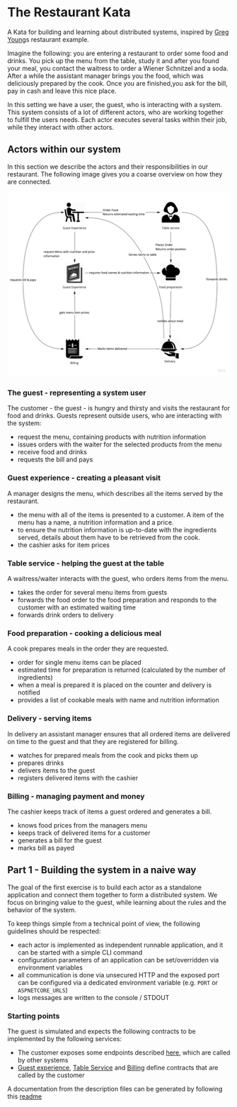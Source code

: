 # The Restaurant Kata

A Kata for building and learning about distributed systems, inspired by [Greg Young](https://twitter.com/gregyoung)s restaurant example.

Imagine the following: you are entering a restaurant to order some food and drinks.
You pick up the menu from the table, study it and after you found your meal, you contact the waitress to order a Wiener Schnitzel and a soda.
After a while the assistant manager brings you the food, which was deliciously prepared by the cook.
Once you are finished,you ask for the bill, pay in cash and leave this nice place.

In this setting we have a user, the guest, who is interacting with a system.
This system consists of a lot of different actors, who are working together to fulfill the users needs.
Each actor executes several tasks within their job, while they interact with other actors.

## Actors within our system

In this section we describe the actors and their responsibilities in our restaurant.
The following image gives you a coarse overview on how they are connected.

![Overview of the actors in the restaurant](Example_Overview.jpg)

### The guest - representing a system user

The customer - the guest - is hungry and thirsty and visits the restaurant for food and drinks.
Guests represent outside users, who are interacting with the system:

- request the menu, containing products with nutrition information
- issues orders with the waiter for the selected products from the menu
- receive food and drinks
- requests the bill and pays

### Guest experience - creating a pleasant visit

A manager designs the menu, which describes all the items served by the restaurant.

- the menu with all of the items is presented to a customer. A item of the menu has a name, a nutrition information and a price.
- to ensure the nutrition information is up-to-date with the ingredients served, details about them have to be retrieved from the cook.
- the cashier asks for item prices

### Table service - helping the guest at the table

A waitress/waiter interacts with the guest, who orders items from the menu.

- takes the order for several menu items from guests
- forwards the food order to the food preparation and responds to the customer with an estimated waiting time
- forwards drink orders to delivery

### Food preparation - cooking a delicious meal

A cook prepares meals in the order they are requested.

- order for single menu items can be placed
- estimated time for preparation is returned (calculated by the number of ingredients)
- when a meal is prepared it is placed on the counter and delivery is notified
- provides a list of cookable meals with name and nutrition information

### Delivery - serving items

In delivery an assistant manager ensures that all ordered items are delivered on time to the guest and that they are registered for billing.

- watches for prepared meals from the cook and picks them up
- prepares drinks
- delivers items to the guest
- registers delivered items with the cashier

### Billing - managing payment and money

The cashier keeps track of items a guest ordered and generates a bill.

- knows food prices from the managers menu
- keeps track of delivered items for a customer
- generates a bill for the guest
- marks bill as payed

## Part 1 - Building the system in a naive way

The goal of the first exercise is to build each actor as a standalone application and connect them together to form a distributed system.
We focus on bringing value to the guest, while learning about the rules and the behavior of the system.

To keep things simple from a technical point of view, the following guidelines should be respected:

- each actor is implemented as independent runnable application, and it can be started with a simple CLI command
- configuration parameters of an application can be set/overridden via environment variables
- all communication is done via unsecured HTTP and the exposed port can be configured via a dedicated environment variable (e.g. `PORT` or `ASPNETCORE_URLS`)
- logs messages are written to the console / STDOUT

### Starting points

The guest is simulated and expects the following contracts to be implemented by the  following services:

- The customer exposes some endpoints described [here](services/Customer.yaml), which are called by other systems
- [Guest experience](services/GuestExperience.yaml), [Table Service](services/TableService.yaml) and [Billing](services/Billing.yaml) define contracts that are called by the customer

A documentation from the description files can be generated by following this [readme](./services/Readme.md)